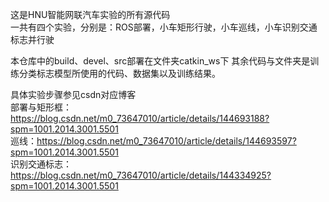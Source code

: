 这是HNU智能网联汽车实验的所有源代码  
一共有四个实验，分别是：ROS部署，小车矩形行驶，小车巡线，小车识别交通标志并行驶

本仓库中的build、devel、src部署在文件夹catkin_ws下
其余代码与文件夹是训练分类标志模型所使用的代码、数据集以及训练结果。

具体实验步骤参见csdn对应博客  
部署与矩形框：https://blog.csdn.net/m0_73647010/article/details/144693188?spm=1001.2014.3001.5501  
巡线：https://blog.csdn.net/m0_73647010/article/details/144693597?spm=1001.2014.3001.5501  
识别交通标志：https://blog.csdn.net/m0_73647010/article/details/144334925?spm=1001.2014.3001.5501  
